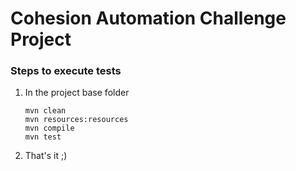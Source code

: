 # Cohesion Automation Challenge Project ###

### Steps to execute tests

1. In the project base folder 
       
       mvn clean
       mvn resources:resources
       mvn compile
       mvn test
       
2. That's it ;)
